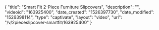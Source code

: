 {
    "title": "Smart Fit 2-Piece Furniture Slipcovers",
    "description": "",
    "videoid": "163925400",
    "date_created": "1526397730",
    "date_modified": "1526398114",
    "type": "captivate",
    "layout": "video",
    "url": "\/v\/2pieceslipcover-smartfit\/163925400"
}
